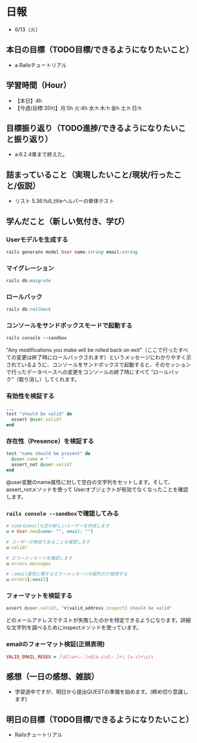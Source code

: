 # 日報
- 6/13（火）

## 本日の目標（TODO目標/できるようになりたいこと）
- a.Railsチュートリアル

## 学習時間（Hour）
- 【本日】4h
- 【今週(目標:35h)】月:5h 火:4h 水:h 木:h 金h 土:h 日:h
<!-- - 【前週まで】(旧) 29h/32h/36h/28h/32h/ (新) -->

## 目標振り返り（TODO進捗/できるようになりたいこと振り返り）
- a.6.2.4章まで終えた。

## 詰まっていること（実現したいこと/現状/行ったこと/仮説）
- リスト 5.36:full_titleヘルパーの単体テスト


<!-- ```
・実現したいこと
・現状
・行ったこと
・仮説
``` -->

## 学んだこと（新しい気付き、学び）

### Userモデルを生成する

```ruby
rails generate model User name:string email:string
```
### マイグレーション

```ruby
rails db:maigrate
```

### ロールバック

```ruby
rails db:rollback
```

### コンソールをサンドボックスモードで起動する

```ruby
rails console --sandbox
```

"Any modifications you make will be rolled back on exit"（ここで行ったすべての変更は終了時にロールバックされます）というメッセージにわかりやすく示されているように、コンソールをサンドボックスで起動すると、そのセッションで行ったデータベースへの変更をコンソールの終了時にすべて “ロールバック”（取り消し）してくれます。

### 有効性を検証する

```ruby
...
test "should be valid" do
  assert @user.valid?
end
```

### 存在性（Presence）を検証する

```ruby
test "name should be present" do
  @user.name = "     "
  assert_not @user.valid?
end 
```
@user変数のname属性に対して空白の文字列をセットします。そして、assert_notメソッドを使って Userオブジェクトが有効でなくなったことを確認します。

### `rails console --sandbox`で確認してみる

```ruby
# nameもemailも空の新しいユーザーを作成します
u = User.new(name: "", email: "")

# ユーザーが無効であることを確認します
u.valid?

# エラーメッセージを確認します
u.errors.messages

# :email属性に関するエラーメッセージの配列だけ取得する
u.errors[:email]

```

### フォーマットを検証する

```ruby
assert @user.valid?, "#{valid_address.inspect} should be valid"
```
どのメールアドレスでテストが失敗したのかを特定できるようになります。詳細な文字列を調べるためにinspectメソッドを使っています。

### emailのフォーマット検証(正規表現)

```ruby
VALID_EMAIL_REGEX = /\A[\w+\-.]+@[a-z\d\-.]+\.[a-z]+\z/i
```


<!-- 
- 良い習慣
トピックブランチを作り、このブランチで変更をコミットしていきましょう。
$ git switch -c <トピックブランチ名>(作業名を付ける)
$ git switch -c rails-flavored-ruby
- こまめなコミット
$ git push -u origin <トピックブランチ名> ※次からgit pushのみでプッシュ可

# 作業後
- 差分をコミットしてmainブランチにマージする
$ git add -A
$ git commit -m "Finish static pages"
次に、mainブランチに移動し、差分をマージします。
$ git switch main
$ git merge static-pages
このようにきりのいいところまで達したら、コードをリモートリポジトリにアップロードしておくとよいでしょう。git pushする前にテストを走らせていますが、こういった習慣を身につけておくと開発に役立ちます。
$ rails test
$ git push
- 最後にRender上でデプロイを行います。
  - デプロイが成功することをダッシュボードのログで確認し、本番環境でも正しく表示されているか確認してみましょう。
 -->

<!-- 
- セットアップ
- クラウドIDE への接続を許可する
config/environments/development.rbへ以下追記。
  # クラウドIDE への接続を許可する
  config.hosts.clear

- helloアクションをApplicationコントローラーに追加する
  def hello
    render html: "hello, world!"
  end
- ルートルーティングを設定する
  root "application#hello"

- コミット("Add hello")→bundle lock→コミット("Include bundle lock")
 -->

## 感想（一日の感想、雑談）
- 学習途中ですが、明日から提出QUESTの準備を始めます。(締め切り意識します)


## 明日の目標（TODO目標/できるようになりたいこと）
- Railsチュートリアル

<!-- - 「HTML&CSSとWebデザイン 入門講座」本 -->
<!-- 「JavaScript入門講座」本(～p.111/p.337) -->
<!-- - 「HTML解体新書」本 -->

<!-- - 要件定義 -->
<!-- - 機能要件
- 非機能要件 -->

<!-- - c.移動中などスキマ時間に要件定義事例を読む (釜谷さんが紹介してくださっていた資料) -->
  <!-- - 現時点で難易度が見えていないため、まずは挑戦してみる -->


<!-- #### 残タスク / できるようになりたいこと
- 包括的なWeb技術の基本理解->「プロになるためのWeb技術入門」本
- オリジナルプロダクト制作のテーマ探索
- SRE業務の理解
- 質問する技術の習得 -->

<!-- ##### Ruby
- RuboCopの使用
- 「Rubyの公式リファレンスが読めるようになる本」 -->

<!-- ##### Linux
- 「実践入門」
- 「シェルスクリプト160本ノック」
- 「入門モダンLinux」
- 「Linuxのしくみ」
- 「スーパーユーザーなら知っておくべきLinuxシステムの仕組み」
- 「入門Rust」?
- 仮想化、コンテナ(TenForward)、コンテナオーケストレーション -->
<!-- 
##### SQL
- sqlbplt
- 「達人に学ぶSQL」 -->